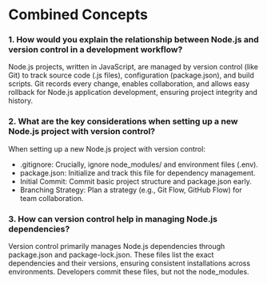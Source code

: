 # Combined Concepts

### 1. How would you explain the relationship between Node.js and version control in a development workflow?
Node.js projects, written in JavaScript, are managed by version control (like Git) to track source code (.js files), configuration (package.json), and build scripts. Git records every change, enables collaboration, and allows easy rollback for Node.js application development, ensuring project integrity and history.

### 2. What are the key considerations when setting up a new Node.js project with version control?
When setting up a new Node.js project with version control:

- .gitignore: Crucially, ignore node_modules/ and environment files (.env).
- package.json: Initialize and track this file for dependency management.
- Initial Commit: Commit basic project structure and package.json early.
- Branching Strategy: Plan a strategy (e.g., Git Flow, GitHub Flow) for team collaboration.

### 3. How can version control help in managing Node.js dependencies?

Version control primarily manages Node.js dependencies through package.json and package-lock.json. These files list the exact dependencies and their versions, ensuring consistent installations across environments. Developers commit these files, but not the node_modules.